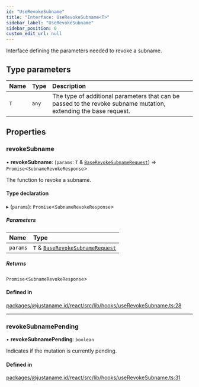 ```yaml
---
id: "UseRevokeSubname"
title: "Interface: UseRevokeSubname<T>"
sidebar_label: "UseRevokeSubname"
sidebar_position: 0
custom_edit_url: null
---
```


Interface defining the parameters needed to revoke a subname.

## Type parameters

| Name | Type | Description |
| :------ | :------ | :------ |
| `T` | `any` | The type of additional parameters that can be passed to the revoke subname mutation, extending the base request. |

## Properties

### revokeSubname

• **revokeSubname**: (`params`: `T` & [`BaseRevokeSubnameRequest`](BaseRevokeSubnameRequest.md)) => `Promise`<`SubnameRevokeResponse`\>

The function to revoke a subname.

#### Type declaration

▸ (`params`): `Promise`<`SubnameRevokeResponse`\>

##### Parameters

| Name | Type |
| :------ | :------ |
| `params` | `T` & [`BaseRevokeSubnameRequest`](BaseRevokeSubnameRequest.md) |

##### Returns

`Promise`<`SubnameRevokeResponse`\>

#### Defined in

[packages/@justaname.id/react/src/lib/hooks/useRevokeSubname.ts:28](https://github.com/JustaName-id/JustaName-sdk/blob/0b5bd45/packages/@justaname.id/react/src/lib/hooks/useRevokeSubname.ts#L28)

___

### revokeSubnamePending

• **revokeSubnamePending**: `boolean`

Indicates if the mutation is currently pending.

#### Defined in

[packages/@justaname.id/react/src/lib/hooks/useRevokeSubname.ts:31](https://github.com/JustaName-id/JustaName-sdk/blob/0b5bd45/packages/@justaname.id/react/src/lib/hooks/useRevokeSubname.ts#L31)

